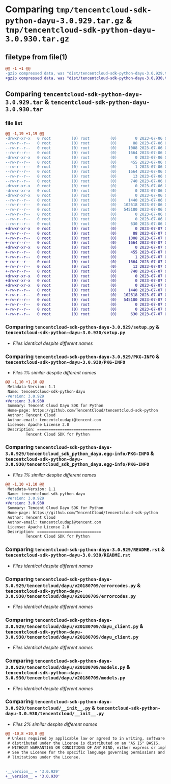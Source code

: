 # Comparing `tmp/tencentcloud-sdk-python-dayu-3.0.929.tar.gz` & `tmp/tencentcloud-sdk-python-dayu-3.0.930.tar.gz`

## filetype from file(1)

```diff
@@ -1 +1 @@
-gzip compressed data, was "dist/tencentcloud-sdk-python-dayu-3.0.929.tar", last modified: Thu Jul  6 00:24:24 2023, max compression
+gzip compressed data, was "dist/tencentcloud-sdk-python-dayu-3.0.930.tar", last modified: Fri Jul  7 00:22:02 2023, max compression
```

## Comparing `tencentcloud-sdk-python-dayu-3.0.929.tar` & `tencentcloud-sdk-python-dayu-3.0.930.tar`

### file list

```diff
@@ -1,19 +1,19 @@
-drwxr-xr-x   0 root         (0) root         (0)        0 2023-07-06 00:24:24.000000 tencentcloud-sdk-python-dayu-3.0.929/
--rw-r--r--   0 root         (0) root         (0)       88 2023-07-06 00:24:24.000000 tencentcloud-sdk-python-dayu-3.0.929/setup.cfg
--rw-r--r--   0 root         (0) root         (0)     1008 2023-07-06 00:24:24.000000 tencentcloud-sdk-python-dayu-3.0.929/setup.py
--rw-r--r--   0 root         (0) root         (0)     1664 2023-07-06 00:24:24.000000 tencentcloud-sdk-python-dayu-3.0.929/PKG-INFO
-drwxr-xr-x   0 root         (0) root         (0)        0 2023-07-06 00:24:24.000000 tencentcloud-sdk-python-dayu-3.0.929/tencentcloud_sdk_python_dayu.egg-info/
--rw-r--r--   0 root         (0) root         (0)      455 2023-07-06 00:24:24.000000 tencentcloud-sdk-python-dayu-3.0.929/tencentcloud_sdk_python_dayu.egg-info/SOURCES.txt
--rw-r--r--   0 root         (0) root         (0)        1 2023-07-06 00:24:24.000000 tencentcloud-sdk-python-dayu-3.0.929/tencentcloud_sdk_python_dayu.egg-info/dependency_links.txt
--rw-r--r--   0 root         (0) root         (0)     1664 2023-07-06 00:24:24.000000 tencentcloud-sdk-python-dayu-3.0.929/tencentcloud_sdk_python_dayu.egg-info/PKG-INFO
--rw-r--r--   0 root         (0) root         (0)       13 2023-07-06 00:24:24.000000 tencentcloud-sdk-python-dayu-3.0.929/tencentcloud_sdk_python_dayu.egg-info/top_level.txt
--rw-r--r--   0 root         (0) root         (0)      740 2023-07-06 00:24:24.000000 tencentcloud-sdk-python-dayu-3.0.929/README.rst
-drwxr-xr-x   0 root         (0) root         (0)        0 2023-07-06 00:24:24.000000 tencentcloud-sdk-python-dayu-3.0.929/tencentcloud/
-drwxr-xr-x   0 root         (0) root         (0)        0 2023-07-06 00:24:24.000000 tencentcloud-sdk-python-dayu-3.0.929/tencentcloud/dayu/
-drwxr-xr-x   0 root         (0) root         (0)        0 2023-07-06 00:24:24.000000 tencentcloud-sdk-python-dayu-3.0.929/tencentcloud/dayu/v20180709/
--rw-r--r--   0 root         (0) root         (0)     1440 2023-07-06 00:24:24.000000 tencentcloud-sdk-python-dayu-3.0.929/tencentcloud/dayu/v20180709/errorcodes.py
--rw-r--r--   0 root         (0) root         (0)   102618 2023-07-06 00:24:24.000000 tencentcloud-sdk-python-dayu-3.0.929/tencentcloud/dayu/v20180709/dayu_client.py
--rw-r--r--   0 root         (0) root         (0)   545180 2023-07-06 00:24:24.000000 tencentcloud-sdk-python-dayu-3.0.929/tencentcloud/dayu/v20180709/models.py
--rw-r--r--   0 root         (0) root         (0)        0 2023-07-06 00:24:24.000000 tencentcloud-sdk-python-dayu-3.0.929/tencentcloud/dayu/v20180709/__init__.py
--rw-r--r--   0 root         (0) root         (0)        0 2023-07-06 00:24:24.000000 tencentcloud-sdk-python-dayu-3.0.929/tencentcloud/dayu/__init__.py
--rw-r--r--   0 root         (0) root         (0)      630 2023-07-06 00:24:24.000000 tencentcloud-sdk-python-dayu-3.0.929/tencentcloud/__init__.py
+drwxr-xr-x   0 root         (0) root         (0)        0 2023-07-07 00:22:02.000000 tencentcloud-sdk-python-dayu-3.0.930/
+-rw-r--r--   0 root         (0) root         (0)       88 2023-07-07 00:22:02.000000 tencentcloud-sdk-python-dayu-3.0.930/setup.cfg
+-rw-r--r--   0 root         (0) root         (0)     1008 2023-07-07 00:22:02.000000 tencentcloud-sdk-python-dayu-3.0.930/setup.py
+-rw-r--r--   0 root         (0) root         (0)     1664 2023-07-07 00:22:02.000000 tencentcloud-sdk-python-dayu-3.0.930/PKG-INFO
+drwxr-xr-x   0 root         (0) root         (0)        0 2023-07-07 00:22:02.000000 tencentcloud-sdk-python-dayu-3.0.930/tencentcloud_sdk_python_dayu.egg-info/
+-rw-r--r--   0 root         (0) root         (0)      455 2023-07-07 00:22:02.000000 tencentcloud-sdk-python-dayu-3.0.930/tencentcloud_sdk_python_dayu.egg-info/SOURCES.txt
+-rw-r--r--   0 root         (0) root         (0)        1 2023-07-07 00:22:02.000000 tencentcloud-sdk-python-dayu-3.0.930/tencentcloud_sdk_python_dayu.egg-info/dependency_links.txt
+-rw-r--r--   0 root         (0) root         (0)     1664 2023-07-07 00:22:02.000000 tencentcloud-sdk-python-dayu-3.0.930/tencentcloud_sdk_python_dayu.egg-info/PKG-INFO
+-rw-r--r--   0 root         (0) root         (0)       13 2023-07-07 00:22:02.000000 tencentcloud-sdk-python-dayu-3.0.930/tencentcloud_sdk_python_dayu.egg-info/top_level.txt
+-rw-r--r--   0 root         (0) root         (0)      740 2023-07-07 00:22:02.000000 tencentcloud-sdk-python-dayu-3.0.930/README.rst
+drwxr-xr-x   0 root         (0) root         (0)        0 2023-07-07 00:22:02.000000 tencentcloud-sdk-python-dayu-3.0.930/tencentcloud/
+drwxr-xr-x   0 root         (0) root         (0)        0 2023-07-07 00:22:02.000000 tencentcloud-sdk-python-dayu-3.0.930/tencentcloud/dayu/
+drwxr-xr-x   0 root         (0) root         (0)        0 2023-07-07 00:22:02.000000 tencentcloud-sdk-python-dayu-3.0.930/tencentcloud/dayu/v20180709/
+-rw-r--r--   0 root         (0) root         (0)     1440 2023-07-07 00:22:02.000000 tencentcloud-sdk-python-dayu-3.0.930/tencentcloud/dayu/v20180709/errorcodes.py
+-rw-r--r--   0 root         (0) root         (0)   102618 2023-07-07 00:22:02.000000 tencentcloud-sdk-python-dayu-3.0.930/tencentcloud/dayu/v20180709/dayu_client.py
+-rw-r--r--   0 root         (0) root         (0)   545180 2023-07-07 00:22:02.000000 tencentcloud-sdk-python-dayu-3.0.930/tencentcloud/dayu/v20180709/models.py
+-rw-r--r--   0 root         (0) root         (0)        0 2023-07-07 00:22:02.000000 tencentcloud-sdk-python-dayu-3.0.930/tencentcloud/dayu/v20180709/__init__.py
+-rw-r--r--   0 root         (0) root         (0)        0 2023-07-07 00:22:02.000000 tencentcloud-sdk-python-dayu-3.0.930/tencentcloud/dayu/__init__.py
+-rw-r--r--   0 root         (0) root         (0)      630 2023-07-07 00:22:02.000000 tencentcloud-sdk-python-dayu-3.0.930/tencentcloud/__init__.py
```

### Comparing `tencentcloud-sdk-python-dayu-3.0.929/setup.py` & `tencentcloud-sdk-python-dayu-3.0.930/setup.py`

 * *Files identical despite different names*

### Comparing `tencentcloud-sdk-python-dayu-3.0.929/PKG-INFO` & `tencentcloud-sdk-python-dayu-3.0.930/PKG-INFO`

 * *Files 1% similar despite different names*

```diff
@@ -1,10 +1,10 @@
 Metadata-Version: 1.1
 Name: tencentcloud-sdk-python-dayu
-Version: 3.0.929
+Version: 3.0.930
 Summary: Tencent Cloud Dayu SDK for Python
 Home-page: https://github.com/TencentCloud/tencentcloud-sdk-python
 Author: Tencent Cloud
 Author-email: tencentcloudapi@tencent.com
 License: Apache License 2.0
 Description: ============================
         Tencent Cloud SDK for Python
```

### Comparing `tencentcloud-sdk-python-dayu-3.0.929/tencentcloud_sdk_python_dayu.egg-info/PKG-INFO` & `tencentcloud-sdk-python-dayu-3.0.930/tencentcloud_sdk_python_dayu.egg-info/PKG-INFO`

 * *Files 1% similar despite different names*

```diff
@@ -1,10 +1,10 @@
 Metadata-Version: 1.1
 Name: tencentcloud-sdk-python-dayu
-Version: 3.0.929
+Version: 3.0.930
 Summary: Tencent Cloud Dayu SDK for Python
 Home-page: https://github.com/TencentCloud/tencentcloud-sdk-python
 Author: Tencent Cloud
 Author-email: tencentcloudapi@tencent.com
 License: Apache License 2.0
 Description: ============================
         Tencent Cloud SDK for Python
```

### Comparing `tencentcloud-sdk-python-dayu-3.0.929/README.rst` & `tencentcloud-sdk-python-dayu-3.0.930/README.rst`

 * *Files identical despite different names*

### Comparing `tencentcloud-sdk-python-dayu-3.0.929/tencentcloud/dayu/v20180709/errorcodes.py` & `tencentcloud-sdk-python-dayu-3.0.930/tencentcloud/dayu/v20180709/errorcodes.py`

 * *Files identical despite different names*

### Comparing `tencentcloud-sdk-python-dayu-3.0.929/tencentcloud/dayu/v20180709/dayu_client.py` & `tencentcloud-sdk-python-dayu-3.0.930/tencentcloud/dayu/v20180709/dayu_client.py`

 * *Files identical despite different names*

### Comparing `tencentcloud-sdk-python-dayu-3.0.929/tencentcloud/dayu/v20180709/models.py` & `tencentcloud-sdk-python-dayu-3.0.930/tencentcloud/dayu/v20180709/models.py`

 * *Files identical despite different names*

### Comparing `tencentcloud-sdk-python-dayu-3.0.929/tencentcloud/__init__.py` & `tencentcloud-sdk-python-dayu-3.0.930/tencentcloud/__init__.py`

 * *Files 2% similar despite different names*

```diff
@@ -10,8 +10,8 @@
 # Unless required by applicable law or agreed to in writing, software
 # distributed under the License is distributed on an "AS IS" BASIS,
 # WITHOUT WARRANTIES OR CONDITIONS OF ANY KIND, either express or implied.
 # See the License for the specific language governing permissions and
 # limitations under the License.
 
 
-__version__ = '3.0.929'
+__version__ = '3.0.930'
```

